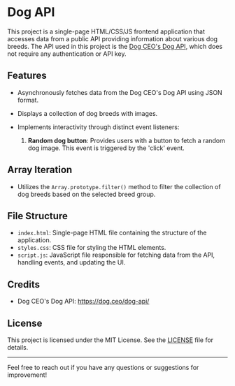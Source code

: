 # Dog API

This project is a single-page HTML/CSS/JS frontend application that accesses data from a public API providing information about various dog breeds. The API used in this project is the [Dog CEO's Dog API](https://dog.ceo/dog-api/), which does not require any authentication or API key.

## Features

- Asynchronously fetches data from the Dog CEO's Dog API using JSON format.
- Displays a collection of dog breeds with images.
- Implements interactivity through distinct event listeners:
 
  1. **Random dog button**: Provides users with a button to fetch a random dog image. This event is triggered by the 'click' event.

## Array Iteration

- Utilizes the `Array.prototype.filter()` method to filter the collection of dog breeds based on the selected breed group.

## File Structure

- `index.html`: Single-page HTML file containing the structure of the application.
- `styles.css`: CSS file for styling the HTML elements.
- `script.js`: JavaScript file responsible for fetching data from the API, handling events, and updating the UI.


## Credits

- Dog CEO's Dog API: https://dog.ceo/dog-api/


## License

This project is licensed under the MIT License. See the [LICENSE](LICENSE) file for details.

---

Feel free to reach out if you have any questions or suggestions for improvement!

